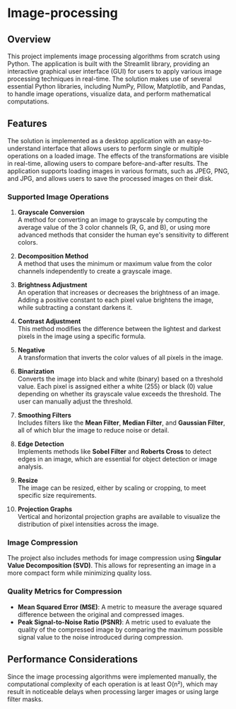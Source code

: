 # Image-processing

## Overview
This project implements image processing algorithms from scratch using Python. The application is built with the Streamlit library, providing an interactive graphical user interface (GUI) for users to apply various image processing techniques in real-time. The solution makes use of several essential Python libraries, including NumPy, Pillow, Matplotlib, and Pandas, to handle image operations, visualize data, and perform mathematical computations.

## Features
The solution is implemented as a desktop application with an easy-to-understand interface that allows users to perform single or multiple operations on a loaded image. The effects of the transformations are visible in real-time, allowing users to compare before-and-after results. The application supports loading images in various formats, such as JPEG, PNG, and JPG, and allows users to save the processed images on their disk.

### Supported Image Operations

1. **Grayscale Conversion**  
   A method for converting an image to grayscale by computing the average value of the 3 color channels (R, G, and B), or using more advanced methods that consider the human eye's sensitivity to different colors.

2. **Decomposition Method**  
   A method that uses the minimum or maximum value from the color channels independently to create a grayscale image.

3. **Brightness Adjustment**  
   An operation that increases or decreases the brightness of an image. Adding a positive constant to each pixel value brightens the image, while subtracting a constant darkens it.

4. **Contrast Adjustment**  
   This method modifies the difference between the lightest and darkest pixels in the image using a specific formula.

5. **Negative**  
   A transformation that inverts the color values of all pixels in the image.

6. **Binarization**  
   Converts the image into black and white (binary) based on a threshold value. Each pixel is assigned either a white (255) or black (0) value depending on whether its grayscale value exceeds the threshold. The user can manually adjust the threshold.

7. **Smoothing Filters**  
   Includes filters like the **Mean Filter**, **Median Filter**, and **Gaussian Filter**, all of which blur the image to reduce noise or detail.

8. **Edge Detection**  
   Implements methods like **Sobel Filter** and **Roberts Cross** to detect edges in an image, which are essential for object detection or image analysis.

9. **Resize**  
   The image can be resized, either by scaling or cropping, to meet specific size requirements.

10. **Projection Graphs**  
    Vertical and horizontal projection graphs are available to visualize the distribution of pixel intensities across the image.

### Image Compression
The project also includes methods for image compression using **Singular Value Decomposition (SVD)**. This allows for representing an image in a more compact form while minimizing quality loss.

### Quality Metrics for Compression
- **Mean Squared Error (MSE)**: A metric to measure the average squared difference between the original and compressed images.
- **Peak Signal-to-Noise Ratio (PSNR)**: A metric used to evaluate the quality of the compressed image by comparing the maximum possible signal value to the noise introduced during compression.

## Performance Considerations
Since the image processing algorithms were implemented manually, the computational complexity of each operation is at least O(n²), which may result in noticeable delays when processing larger images or using large filter masks.
